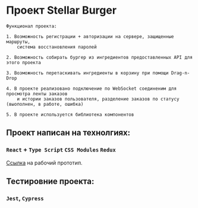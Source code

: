 # Проект Stellar Burger
    Функционал проекта: 

    1. Возможность регистрации + авторизации на сервере, защищенные маршруты, 
        система восстановления паролей

    2. Возможность собирать бургер из ингредиентов предоставленных API для этого проекта

    3. Возможность перетаскивать ингредиенты в корзину при помощи Drag-n-Drop

    4. В проекте реализовано подключение по WebSocket соединеним для просмотра ленты заказов 
        и истории заказов пользователя, разделение заказов по статусу (выополнен, в работе, ошибка)
    
    5. В проекте используется библиотека компонентов 

## Проект написан на технолгиях:

### `React` + `Type Script` `CSS Modules` `Redux`

[Ссылка](https://ilya-makhin.ru/) на рабочий прототип.

## Тестировние проекта: 

### `Jest`, `Cypress`